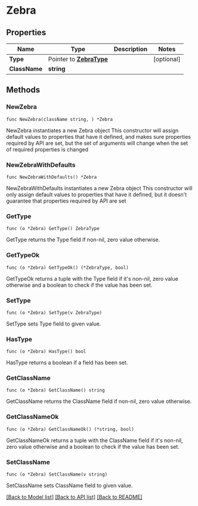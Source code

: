 # Zebra

## Properties

Name | Type | Description | Notes
------------ | ------------- | ------------- | -------------
**Type** | Pointer to [**ZebraType**](ZebraType.md) |  | [optional] 
**ClassName** | **string** |  | 

## Methods

### NewZebra

`func NewZebra(className string, ) *Zebra`

NewZebra instantiates a new Zebra object
This constructor will assign default values to properties that have it defined,
and makes sure properties required by API are set, but the set of arguments
will change when the set of required properties is changed

### NewZebraWithDefaults

`func NewZebraWithDefaults() *Zebra`

NewZebraWithDefaults instantiates a new Zebra object
This constructor will only assign default values to properties that have it defined,
but it doesn't guarantee that properties required by API are set

### GetType

`func (o *Zebra) GetType() ZebraType`

GetType returns the Type field if non-nil, zero value otherwise.

### GetTypeOk

`func (o *Zebra) GetTypeOk() (*ZebraType, bool)`

GetTypeOk returns a tuple with the Type field if it's non-nil, zero value otherwise
and a boolean to check if the value has been set.

### SetType

`func (o *Zebra) SetType(v ZebraType)`

SetType sets Type field to given value.

### HasType

`func (o *Zebra) HasType() bool`

HasType returns a boolean if a field has been set.

### GetClassName

`func (o *Zebra) GetClassName() string`

GetClassName returns the ClassName field if non-nil, zero value otherwise.

### GetClassNameOk

`func (o *Zebra) GetClassNameOk() (*string, bool)`

GetClassNameOk returns a tuple with the ClassName field if it's non-nil, zero value otherwise
and a boolean to check if the value has been set.

### SetClassName

`func (o *Zebra) SetClassName(v string)`

SetClassName sets ClassName field to given value.



[[Back to Model list]](../README.md#documentation-for-models) [[Back to API list]](../README.md#documentation-for-api-endpoints) [[Back to README]](../README.md)


